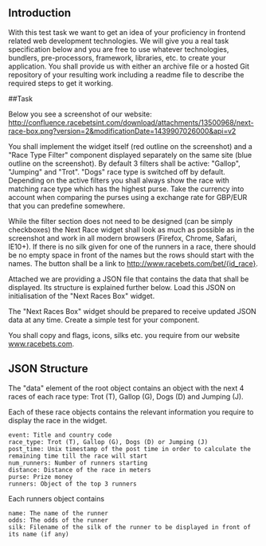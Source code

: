 ## Introduction

With this test task we want to get an idea of your proficiency in frontend related web development technologies. We will give you a real task specification below and you are free to use whatever technologies, bundlers, pre-processors, framework, libraries, etc. to create your application. You shall provide us with either an archive file or a hosted Git repository of your resulting work including a readme file to describe the required steps to get it working.

##Task

Below you see a screenshot of our website:
http://confluence.racebetsint.com/download/attachments/13500968/next-race-box.png?version=2&modificationDate=1439907026000&api=v2

You shall implement the widget itself (red outline on the screenshot) and a "Race Type Filter" component displayed separately on the same site (blue outline on the screenshot). By default 3 filters shall be active: "Gallop", "Jumping" and "Trot". "Dogs" race type is switched off by default. Depending on the active filters you shall always show the race with matching race type which has the highest purse. Take the currency into account when comparing the purses using a exchange rate for GBP/EUR that you can predefine somewhere.

While the filter section does not need to be designed (can be simply checkboxes) the Next Race widget shall look as much as possible as in the screenshot and work in all modern browsers (Firefox, Chrome, Safari, IE10+).  If there is no silk given for one of the runners in a race, there should be no empty space in front of the names but the rows should start with the names. The button shall be a link to http://www.racebets.com/bet/{id_race}.

Attached we are providing a JSON file that contains the data that shall be displayed. Its structure is explained further below. Load this JSON on initialisation of the "Next Races Box" widget.

The "Next Races Box" widget should be prepared to receive updated JSON data at any time. Create a simple test for your component.

You shall copy and flags, icons, silks etc. you require from our website www.racebets.com.


## JSON Structure

The "data" element of the root object contains an object with the next 4 races of each race type: Trot (T), Gallop (G), Dogs (D) and Jumping (J).

Each of these race objects contains the relevant information you require to display the race in the widget.

    event: Title and country code
    race_type: Trot (T), Gallop (G), Dogs (D) or Jumping (J)
    post_time: Unix timestamp of the post time in order to calculate the remaining time till the race will start
    num_runners: Number of runners starting
    distance: Distance of the race in meters
    purse: Prize money
    runners: Object of the top 3 runners

Each runners object contains

    name: The name of the runner
    odds: The odds of the runner
    silk: Filename of the silk of the runner to be displayed in front of its name (if any)